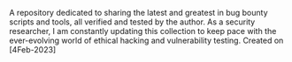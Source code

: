 A repository dedicated to sharing the latest and greatest in bug bounty scripts and tools, all verified and tested by the author. As a security researcher, I am constantly updating this collection to keep pace with the ever-evolving world of ethical hacking and vulnerability testing. Created  on [4Feb-2023]
